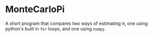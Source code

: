 # MonteCarloPi
A short program that compares two ways of estimating π, one using python's built in `for` loops, and one using `numpy`.
